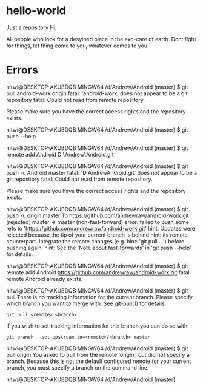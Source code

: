# hello-world
Just a repository
Hi,

 All people who look for a desyined place in the exo-care of earth. Dont fight for things, let thing come to you, whatever comes to you.
 # Errors
 
 nitwi@DESKTOP-AKUBDQB MINGW64 /d/Andrew/Android (master)
$ git pull android-work origin
fatal: 'android-work' does not appear to be a git repository
fatal: Could not read from remote repository.

Please make sure you have the correct access rights
and the repository exists.

nitwi@DESKTOP-AKUBDQB MINGW64 /d/Andrew/Android (master)
$ git push --help

nitwi@DESKTOP-AKUBDQB MINGW64 /d/Andrew/Android (master)
$ git remote add Android D:\Andrew\Android\.git

nitwi@DESKTOP-AKUBDQB MINGW64 /d/Andrew/Android (master)
$ git push -u Android master
fatal: 'D:AndrewAndroid.git' does not appear to be a git repository
fatal: Could not read from remote repository.

Please make sure you have the correct access rights
and the repository exists.

nitwi@DESKTOP-AKUBDQB MINGW64 /d/Andrew/Android (master)
$ git push -u origin master
To https://github.com/andrewraw/android-work.git
 ! [rejected]        master -> master (non-fast-forward)
error: failed to push some refs to 'https://github.com/andrewraw/android-work.git'
hint: Updates were rejected because the tip of your current branch is behind
hint: its remote counterpart. Integrate the remote changes (e.g.
hint: 'git pull ...') before pushing again.
hint: See the 'Note about fast-forwards' in 'git push --help' for details.

nitwi@DESKTOP-AKUBDQB MINGW64 /d/Andrew/Android (master)
$ git remote add Android https://github.com/andrewraw/android-work.git
fatal: remote Android already exists.

nitwi@DESKTOP-AKUBDQB MINGW64 /d/Andrew/Android (master)
$ git pull
There is no tracking information for the current branch.
Please specify which branch you want to merge with.
See git-pull(1) for details.

    git pull <remote> <branch>

If you wish to set tracking information for this branch you can do so with:

    git branch --set-upstream-to=<remote>/<branch> master


nitwi@DESKTOP-AKUBDQB MINGW64 /d/Andrew/Android (master)
$ git pull origin
You asked to pull from the remote 'origin', but did not specify
a branch. Because this is not the default configured remote
for your current branch, you must specify a branch on the command line.

nitwi@DESKTOP-AKUBDQB MINGW64 /d/Andrew/Android (master)
